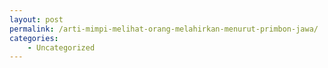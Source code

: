 ```yaml
---
layout: post
permalink: /arti-mimpi-melihat-orang-melahirkan-menurut-primbon-jawa/
categories:
    - Uncategorized
---
```


